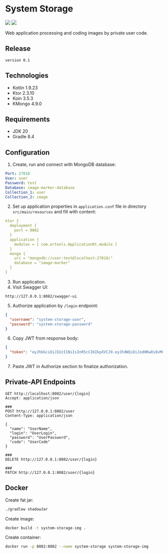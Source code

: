 # System Storage

![](https://shields.io/badge/Ktor-2.3.10-violet) ![](https://shields.io/badge/v0.1-purple)

Web application processing and coding images by private user code.

## Release

`
version 0.1
`

## Technologies

- Kotlin 1.9.23
- Ktor 2.3.10
- Koin 3.5.3
- KMongo 4.9.0

## Requirements

- JDK 20
- Gradle 8.4

## Configuration

1. Create, run and connect with MongoDB database:
```yaml
Port: 27018
User: user
Password: test
Database: image-marker-database
Collection_1: user
Collection_2: image
```

2. Set up application properties in `application.conf` file in directory `src/main/resources` and fill with content:
```yaml
ktor {
  deployment {
    port = 8082
  }
  application {
    modules = [ com.ertools.ApplicationKt.module ]
  }
  mongo {
    uri = "mongodb://user:test@localhost:27018/"
    database = "image-marker"
  }
}
```

3. Run application.
4. Visit Swagger UI:
```http request
http://127.0.0.1:8082/swagger-ui
```
5. Authorize application by `/login` endpoint:
```json
{
  "username": "system-storage-user",
  "password": "system-storage-password"
}
```
6. Copy JWT from response body:
```json
{
  "token": "eyJhbGciOiJIUzI1NiIsInR5cCI6IkpXVCJ9.eyJhdWQiOiJodHRwOi8vMC4wLjAuMDo4MDgyL3N0b3JhZ2UtYXVkaWVuY2UiLCJpc3MiOiJodHRwOi8vMC4wLjAuMDo4MDgyLyIsInVzZXJuYW1lIjoic3lzdGVtLXN0b3JhZ2UtdXNlciIsImV4cCI6MTcxODMzOTU3N30.8A6nwCZtAQjWCRbVJpKxHZhNg_26EJqhcBuaOKwysxA"
}
```
7. Paste JWT in Authorize section to finalize authorization.

## Private-API Endpoints

```http request
GET http://localhost:8082/user/{login}
Accept: application/json

###
POST http://127.0.0.1:8082/user
Content-Type: application/json

{
  "name": "UserName",
  "login": "UserLogin",
  "password": "UserPassword",
  "code": "UserCode"
}

###
DELETE http://127.0.0.1:8082/user/{login}

###
PATCH http://127.0.0.1:8082/user/{login}

```

## Docker

Create fat jar:
```bash
./gradlew shadowJar
```

Create image:
```bash
docker build -t system-storage-img .
```

Create container:
```bash
docker run -p 8082:8082 --name system-storage system-storage-img
```




